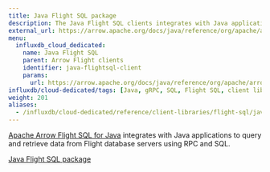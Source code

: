```yaml
---
title: Java Flight SQL package
description: The Java Flight SQL clients integrates with Java applications to query and retrieve data from Flight database servers using RPC and SQL.
external_url: https://arrow.apache.org/docs/java/reference/org/apache/arrow/flight/sql/package-summary.html
menu:
  influxdb_cloud_dedicated:
    name: Java Flight SQL
    parent: Arrow Flight clients
    identifier: java-flightsql-client
    params:
      url: https://arrow.apache.org/docs/java/reference/org/apache/arrow/flight/sql/package-summary.html
influxdb/cloud-dedicated/tags: [Java, gRPC, SQL, Flight SQL, client libraries]
weight: 201
aliases:
  - /influxdb/cloud-dedicated/reference/client-libraries/flight-sql/java-flightsql/
---
```


[Apache Arrow Flight SQL for Java](https://arrow.apache.org/docs/java/reference/org/apache/arrow/flight/sql/package-summary.html) integrates with Java applications to query and retrieve data from Flight database servers using RPC and SQL.

<a href="https://arrow.apache.org/docs/java/reference/org/apache/arrow/flight/sql/package-summary.html" target="_blank" class="btn github">Java Flight SQL package</a>
